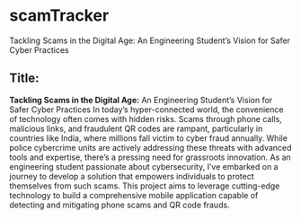 # scamTracker
Tackling Scams in the Digital Age: An Engineering Student’s Vision for Safer Cyber Practices
## **Title**:
**Tackling Scams in the Digital Age:**
An Engineering Student’s Vision for Safer Cyber Practices
In today’s hyper-connected world, the convenience of technology often comes with hidden risks. Scams through phone calls, malicious links, and fraudulent QR codes are rampant, particularly in countries like India, where millions fall victim to cyber fraud annually. While police cybercrime units are actively addressing these threats with advanced tools and expertise, there’s a pressing need for grassroots innovation.
As an engineering student passionate about cybersecurity, I’ve embarked on a journey to develop a solution that empowers individuals to protect themselves from such scams. This project aims to leverage cutting-edge technology to build a comprehensive mobile application capable of detecting and mitigating phone scams and QR code frauds.

